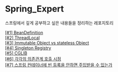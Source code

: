 # Spring_Expert
스프링에서 깊게 공부하고 싶은 내용들을 정리하는 레포지토리

[[#1] BeanDefinition](#)     
[[#2] ThreadLocal](#)     
[[#3] Immutable Object vs stateless Object](#)         
[[#4] Singleton Registry](#)          
[[#5] CGLIB](#)           
[[#6] 각각의 의존관계 호출 시점](#)           
[[#7] 스프링 컨테이너에 빈 등록을 안하면 주입받을 수 있는가](#https://www.inflearn.com/course/%EC%8A%A4%ED%94%84%EB%A7%81-%ED%95%B5%EC%8B%AC-%EC%9B%90%EB%A6%AC-%EA%B8%B0%EB%B3%B8%ED%8E%B8/lecture/55380?tab=community&q=131530)       


